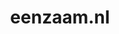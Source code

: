 ---
layout: post
title: "eenzaam.nl"
internal_url: "/dutchgov/eenzaam.nl.html"
subdomains_count: 4
all_subdomains_count: 16
urls_count: 4
ssl_rank: 100
http_rank: 70
url_link: /data/eenzaam.nl/urls.txt
all_subdomains_link: /data/eenzaam.nl/all_subdomains.txt
subdomains_link: /data/eenzaam.nl/subdomains.txt
categories: dutchgov
---